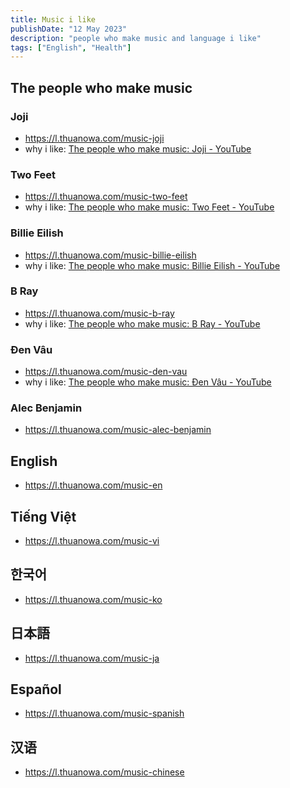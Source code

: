 ```yaml
---
title: Music i like
publishDate: "12 May 2023"
description: "people who make music and language i like"
tags: ["English", "Health"]
---
```


## The people who make music

### Joji

- https://l.thuanowa.com/music-joji
- why i like:  [The people who make music: Joji - YouTube](https://youtu.be/AzlP_8Nwywg)

### Two Feet

- https://l.thuanowa.com/music-two-feet
- why i like: [The people who make music: Two Feet - YouTube](https://youtu.be/CYGblLL0huI)

### Billie Eilish

- https://l.thuanowa.com/music-billie-eilish
- why i like: [The people who make music: Billie Eilish - YouTube](https://youtu.be/4g1AubS6O2c)

### B Ray

- https://l.thuanowa.com/music-b-ray
- why i like:  [The people who make music: B Ray - YouTube](https://youtu.be/GDsZvdZ-7oA)

### Đen Vâu

- https://l.thuanowa.com/music-den-vau
- why i like: [The people who make music: Đen Vâu - YouTube](https://youtu.be/IbC8kOidE90)

### Alec Benjamin

- https://l.thuanowa.com/music-alec-benjamin

## English

- https://l.thuanowa.com/music-en

## Tiếng Việt

- https://l.thuanowa.com/music-vi

## 한국어

- https://l.thuanowa.com/music-ko

## 日本語

- https://l.thuanowa.com/music-ja

## Español

- https://l.thuanowa.com/music-spanish

## 汉语

- https://l.thuanowa.com/music-chinese
